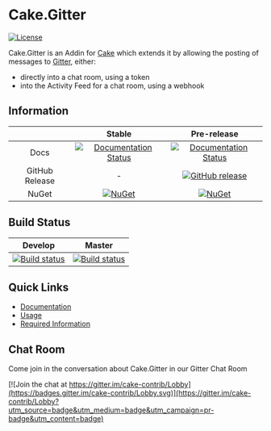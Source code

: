 # Cake.Gitter

[![License](http://img.shields.io/:license-mit-blue.svg)](http://cake-contrib.mit-license.org)

Cake.Gitter is an Addin for [Cake](http://cakebuild.net/) which extends it by allowing the posting of messages to [Gitter](https://gitter.im), either:

- directly into a chat room, using a token
- into the Activity Feed for a chat room, using a webhook

## Information

||Stable|Pre-release|
|:--:|:--:|:--:|
|Docs|[![Documentation Status](https://readthedocs.org/projects/cakegitter/badge/?version=stable)](http://cakegitter.readthedocs.org/en/stable/)|[![Documentation Status](https://readthedocs.org/projects/cakegitter/badge/?version=develop)](http://cakegitter.readthedocs.org/en/develop/)|
|GitHub Release|-|[![GitHub release](https://img.shields.io/github/release/cake-contrib/Cake.Gitter.svg)](https://github.com/cake-contrib/Cake.Gitter/releases/latest)|
|NuGet|[![NuGet](https://img.shields.io/nuget/v/Cake.Gitter.svg)](https://www.nuget.org/packages/Cake.Gitter)|[![NuGet](https://img.shields.io/nuget/vpre/Cake.Gitter.svg)](https://www.nuget.org/packages/Cake.Gitter)|

## Build Status

|Develop|Master|
|:--:|:--:|
|[![Build status](https://ci.appveyor.com/api/projects/status/gye76697ak6xffhg/branch/develop?svg=true)](https://ci.appveyor.com/project/cakecontrib/cake-gitter/branch/develop)|[![Build status](https://ci.appveyor.com/api/projects/status/gye76697ak6xffhg/branch/develop?svg=true)](https://ci.appveyor.com/project/cakecontrib/cake-gitter/branch/master)|

## Quick Links

- [Documentation](http://cakegitter.readthedocs.org/en/develop/)
- [Usage](http://cakegitter.readthedocs.org/en/develop/usage/)
- [Required Information](http://cakegitter.readthedocs.org/en/develop/requiredinformation/)

## Chat Room
Come join in the conversation about Cake.Gitter in our Gitter Chat Room

[![Join the chat at https://gitter.im/cake-contrib/Lobby](https://badges.gitter.im/cake-contrib/Lobby.svg)](https://gitter.im/cake-contrib/Lobby?utm_source=badge&utm_medium=badge&utm_campaign=pr-badge&utm_content=badge)
